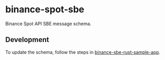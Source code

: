 # binance-spot-sbe

Binance Spot API SBE message schema.

## Development

To update the schema, follow the steps in [binance-sbe-rust-sample-app](https://github.com/binance/binance-sbe-rust-sample-app?tab=readme-ov-file#updates).